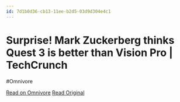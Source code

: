```yaml
---
id: 7d1b0d36-cb13-11ee-b2d5-03d9d304e4c1
---
```


# Surprise! Mark Zuckerberg thinks Quest 3 is better than Vision Pro | TechCrunch
#Omnivore

[Read on Omnivore](https://omnivore.app/me/surprise-mark-zuckerberg-thinks-quest-3-is-better-than-vision-pr-18da6be4cb1)
[Read Original](https://techcrunch.com/2024/02/13/surprise-mark-zuckerberg-thinks-quest-3-is-better-than-vision-pro/)

